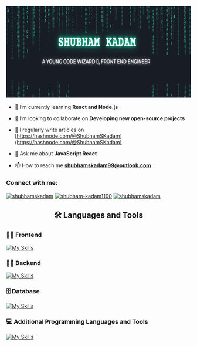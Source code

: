   <img src="assets/h.png" height="250px"/>
  
- 🌱 I’m currently learning **React and Node.js**

- 👯 I’m looking to collaborate on **Developing new open-source projects**

- 📝 I regularly write articles on [https://hashnode.com/@ShubhamSKadam](https://hashnode.com/@ShubhamSKadam)

- 💬 Ask me about **JavaScript React**

- 📫 How to reach me **shubhamskadam99@outlook.com**

<h3 align="left">Connect with me:</h3>
<p align="left">
<a href="https://twitter.com/shubhamskadam" target="blank"><img align="center" src="https://raw.githubusercontent.com/rahuldkjain/github-profile-readme-generator/master/src/images/icons/Social/twitter.svg" alt="shubhamskadam" height="30" width="40" /></a>
<a href="https://linkedin.com/in/shubham-kadam1100" target="blank"><img align="center" src="https://raw.githubusercontent.com/rahuldkjain/github-profile-readme-generator/master/src/images/icons/Social/linked-in-alt.svg" alt="shubham-kadam1100" height="30" width="40" /></a>
<a href="https://www.leetcode.com/shubhamskadam" target="blank"><img align="center" src="https://raw.githubusercontent.com/rahuldkjain/github-profile-readme-generator/master/src/images/icons/Social/leet-code.svg" alt="shubhamskadam" height="30" width="40" /></a>
</p>
<h2 align="center">🛠️ Languages and Tools</h2>


<h3 align="left">🏄‍♂️ Frontend</h3>

[![My Skills](https://skillicons.dev/icons?i=html,css,js,react,sass,tailwind,figma,xd)](https://skillicons.dev)

<h3 align="left">🏄‍🧰 Backend</h3>

[![My Skills](https://skillicons.dev/icons?i=nodejs,express)](https://skillicons.dev)

<h3 align="left">🗄️ Database</h3>

[![My Skills](https://skillicons.dev/icons?i=mongodb,mysql)](https://skillicons.dev)

<h3 align="left"> 💻 Additional Programming Languages and Tools</h3>

[![My Skills](https://skillicons.dev/icons?i=c,cpp,python,java,git,github,linux,docker)](https://skillicons.dev)
